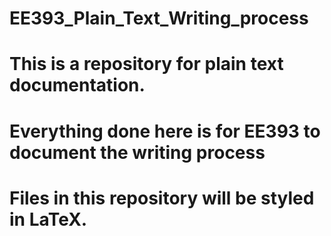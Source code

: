 # EE393_Plain_Text_Writing_process
# This is a repository for plain text documentation. 
# Everything done here is for EE393 to document the writing process
# Files in this repository will be styled in LaTeX.
